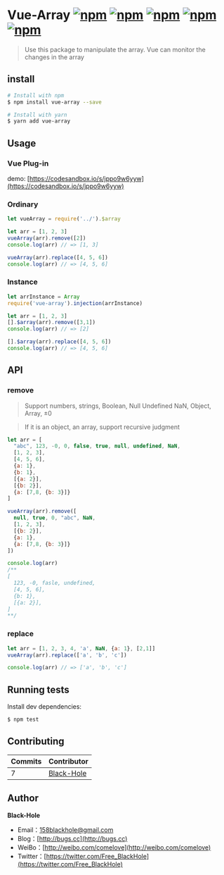 # Vue-Array [![npm](https://img.shields.io/npm/dy/vue-array.svg)](https://www.npmjs.com/package/vue-array) [![npm](https://img.shields.io/github/issues/BlackHole1/vue-array.svg)](https://github.com/BlackHole1/all-equal) [![npm](https://img.shields.io/github/forks/BlackHole1/vue-array.svg)](https://github.com/BlackHole1/all-equal) [![npm](https://img.shields.io/github/stars/BlackHole1/vue-array.svg)](https://github.com/BlackHole1/all-equal) [![npm](https://img.shields.io/badge/license-MIT-blue.svg)](https://github.com/BlackHole1/all-equal)

> Use this package to manipulate the array. Vue can monitor the changes in the array

## install

```bash
# Install with npm
$ npm install vue-array --save

# Install with yarn
$ yarn add vue-array
```

## Usage

### Vue Plug-in

demo: [https://codesandbox.io/s/jppo9w6yyw](https://codesandbox.io/s/jppo9w6yyw)

### Ordinary

```javascript
let vueArray = require('../').$array

let arr = [1, 2, 3]
vueArray(arr).remove([2])
console.log(arr) // => [1, 3]

vueArray(arr).replace([4, 5, 6])
console.log(arr) // => [4, 5, 6]
```

### Instance

```javascript
let arrInstance = Array
require('vue-array').injection(arrInstance)

let arr = [1, 2, 3]
[].$array(arr).remove([3,1])
console.log(arr) // => [2]

[].$array(arr).replace([4, 5, 6])
console.log(arr) // => [4, 5, 6]
```

## API

### remove

> Support numbers, strings, Boolean, Null Undefined NaN, Object, Array, ±0

> If it is an object, an array, support recursive judgment

```javascript
let arr = [
  "abc", 123, -0, 0, false, true, null, undefined, NaN,
  [1, 2, 3],
  [4, 5, 6],
  {a: 1},
  {b: 1},
  [{a: 2}],
  [{b: 2}],
  {a: [7,8, {b: 3}]}
]

vueArray(arr).remove([
  null, true, 0, "abc", NaN,
  [1, 2, 3],
  [{b: 2}],
  {a: 1},
  {a: [7,8, {b: 3}]}
])

console.log(arr)
/**
[
  123, -0, fasle, undefined,
  [4, 5, 6],
  {b: 1},
  [{a: 2}],
]
**/
```

### replace

```javascript
let arr = [1, 2, 3, 4, 'a', NaN, {a: 1}, [2,1]]
vueArray(arr).replace(['a', 'b', 'c'])

console.log(arr) // => ['a', 'b', 'c']
```

## Running tests

Install dev dependencies:

``` bash
$ npm test
```

## Contributing


| **Commits** | **Contributor** | 
| --- | --- |
| 7 | [Black-Hole](https://github.com/BlackHole1) |

## Author

**Black-Hole**

* Email：158blackhole@gmail.com
* Blog：[http://bugs.cc](http://bugs.cc)
* WeiBo：[http://weibo.com/comelove](http://weibo.com/comelove)
* Twitter：[https://twitter.com/Free_BlackHole](https://twitter.com/Free_BlackHole)